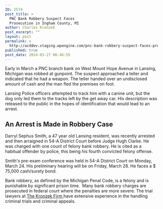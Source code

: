 ```yaml
---
ID: 2574
post_title: >
  PNC Bank Robbery Suspect Faces
  Prosecution in Ingham County, MI
author: Charles Kronzek
post_excerpt: ""
layout: post
permalink: >
  http://acddev.staging.wpengine.com/pnc-bank-robbery-suspect-faces-prosecution-ingham-county-mi.html
published: true
post_date: 2014-03-27 06:46:55
---
```

<p dir="ltr">Early in March a PNC branch bank on West Mount Hope Avenue in Lansing, Michigan was robbed at gunpoint. The suspect approached a teller and indicated that he had a weapon. The teller handed over an undisclosed amount of cash and the man fled the premises on foot.</p>
<p dir="ltr">Lansing Police officers attempted to track him with a canine unit, but the dog only led them to the tracks left by the get away car. His description was released to the public in the hopes of identification that would lead to an arrest.</p>

<h2 dir="ltr">An Arrest is Made in Robbery Case</h2>
Darryl Sephus Smith, a 47 year old Lansing resident, was recently arrested and then arraigned in 54-A District Court before Judge Hugh Clarke. He was charged with one count of felony bank robbery. He is cited as a habitual offender by police, this being his fourth convicted felony offense.

Smith's pre-exam conference was held in 54-A District Court on Monday, March 24. His preliminary hearing will be on Friday, March 28. He faces a $ 75,000 cash/surety bond.

Bank robbery, as defined by the Michigan Penal Code, is a felony and is punishable by significant prison time.  Many bank robbery charges are prosecuted in federal court where the penalties are more severe. The trial lawyers at <a href="http://acddev.staging.wpengine.com/">The Kronzek Firm </a>have extensive experience in the handling criminal trials and criminal appeals.